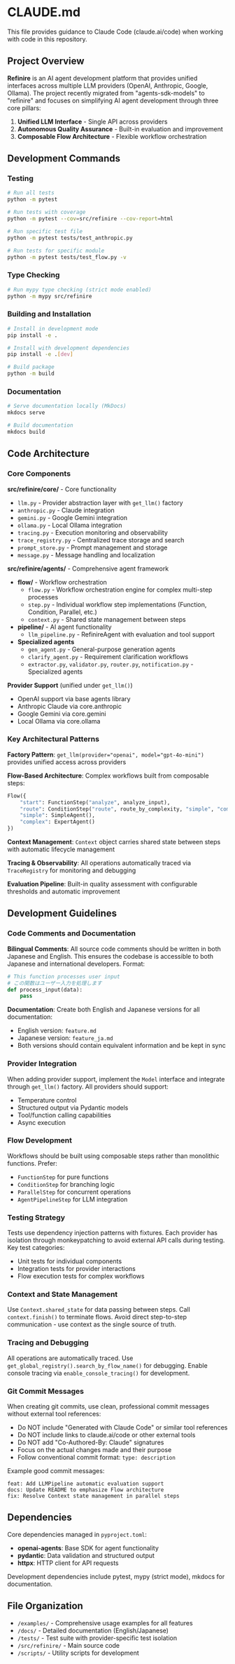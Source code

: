 # CLAUDE.md

This file provides guidance to Claude Code (claude.ai/code) when working with code in this repository.

## Project Overview

**Refinire** is an AI agent development platform that provides unified interfaces across multiple LLM providers (OpenAI, Anthropic, Google, Ollama). The project recently migrated from "agents-sdk-models" to "refinire" and focuses on simplifying AI agent development through three core pillars:

1. **Unified LLM Interface** - Single API across providers
2. **Autonomous Quality Assurance** - Built-in evaluation and improvement
3. **Composable Flow Architecture** - Flexible workflow orchestration

## Development Commands

### Testing
```bash
# Run all tests
python -m pytest

# Run tests with coverage
python -m pytest --cov=src/refinire --cov-report=html

# Run specific test file
python -m pytest tests/test_anthropic.py

# Run tests for specific module
python -m pytest tests/test_flow.py -v
```

### Type Checking
```bash
# Run mypy type checking (strict mode enabled)
python -m mypy src/refinire
```

### Building and Installation
```bash
# Install in development mode
pip install -e .

# Install with development dependencies
pip install -e .[dev]

# Build package
python -m build
```

### Documentation
```bash
# Serve documentation locally (MkDocs)
mkdocs serve

# Build documentation
mkdocs build
```

## Code Architecture

### Core Components

**src/refinire/core/** - Core functionality
- `llm.py` - Provider abstraction layer with `get_llm()` factory
- `anthropic.py` - Claude integration
- `gemini.py` - Google Gemini integration  
- `ollama.py` - Local Ollama integration
- `tracing.py` - Execution monitoring and observability
- `trace_registry.py` - Centralized trace storage and search
- `prompt_store.py` - Prompt management and storage
- `message.py` - Message handling and localization

**src/refinire/agents/** - Comprehensive agent framework
- **flow/** - Workflow orchestration
  - `flow.py` - Workflow orchestration engine for complex multi-step processes  
  - `step.py` - Individual workflow step implementations (Function, Condition, Parallel, etc.)
  - `context.py` - Shared state management between steps
- **pipeline/** - AI agent functionality
  - `llm_pipeline.py` - RefinireAgent with evaluation and tool support
- **Specialized agents**
  - `gen_agent.py` - General-purpose generation agents
  - `clarify_agent.py` - Requirement clarification workflows  
  - `extractor.py`, `validator.py`, `router.py`, `notification.py` - Specialized agents

**Provider Support** (unified under `get_llm()`)
- OpenAI support via base agents library
- Anthropic Claude via core.anthropic
- Google Gemini via core.gemini
- Local Ollama via core.ollama

### Key Architectural Patterns

**Factory Pattern**: `get_llm(provider="openai", model="gpt-4o-mini")` provides unified access across providers

**Flow-Based Architecture**: Complex workflows built from composable steps:
```python
Flow({
    "start": FunctionStep("analyze", analyze_input),
    "route": ConditionStep("route", route_by_complexity, "simple", "complex"),  
    "simple": SimpleAgent(),
    "complex": ExpertAgent()
})
```

**Context Management**: `Context` object carries shared state between steps with automatic lifecycle management

**Tracing & Observability**: All operations automatically traced via `TraceRegistry` for monitoring and debugging

**Evaluation Pipeline**: Built-in quality assessment with configurable thresholds and automatic improvement

## Development Guidelines

### Code Comments and Documentation

**Bilingual Comments**: All source code comments should be written in both Japanese and English. This ensures the codebase is accessible to both Japanese and international developers. Format:
```python
# This function processes user input
# この関数はユーザー入力を処理します
def process_input(data):
    pass
```

**Documentation**: Create both English and Japanese versions for all documentation:
- English version: `feature.md`
- Japanese version: `feature_ja.md`
- Both versions should contain equivalent information and be kept in sync

### Provider Integration
When adding provider support, implement the `Model` interface and integrate through `get_llm()` factory. All providers should support:
- Temperature control
- Structured output via Pydantic models
- Tool/function calling capabilities
- Async execution

### Flow Development  
Workflows should be built using composable steps rather than monolithic functions. Prefer:
- `FunctionStep` for pure functions
- `ConditionStep` for branching logic
- `ParallelStep` for concurrent operations
- `AgentPipelineStep` for LLM integration

### Testing Strategy
Tests use dependency injection patterns with fixtures. Each provider has isolation through monkeypatching to avoid external API calls during testing. Key test categories:
- Unit tests for individual components
- Integration tests for provider interactions
- Flow execution tests for complex workflows

### Context and State Management
Use `Context.shared_state` for data passing between steps. Call `context.finish()` to terminate flows. Avoid direct step-to-step communication - use context as the single source of truth.

### Tracing and Debugging
All operations are automatically traced. Use `get_global_registry().search_by_flow_name()` for debugging. Enable console tracing via `enable_console_tracing()` for development.

### Git Commit Messages
When creating git commits, use clean, professional commit messages without external tool references:
- Do NOT include "Generated with Claude Code" or similar tool references
- Do NOT include links to claude.ai/code or other external tools
- Do NOT add "Co-Authored-By: Claude" signatures
- Focus on the actual changes made and their purpose
- Follow conventional commit format: `type: description`

Example good commit messages:
```
feat: Add LLMPipeline automatic evaluation support
docs: Update README to emphasize Flow architecture
fix: Resolve Context state management in parallel steps
```

## Dependencies

Core dependencies managed in `pyproject.toml`:
- **openai-agents**: Base SDK for agent functionality
- **pydantic**: Data validation and structured output
- **httpx**: HTTP client for API requests

Development dependencies include pytest, mypy (strict mode), mkdocs for documentation.

## File Organization

- `/examples/` - Comprehensive usage examples for all features
- `/docs/` - Detailed documentation (English/Japanese)  
- `/tests/` - Test suite with provider-specific test isolation
- `/src/refinire/` - Main source code
- `/scripts/` - Utility scripts for development